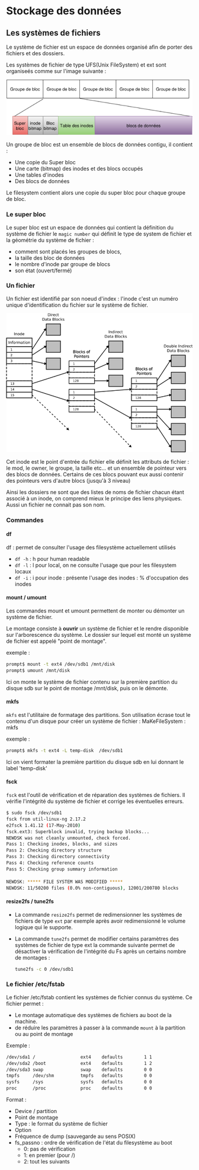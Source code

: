 # Stockage des données

## Les systèmes de fichiers

Le système de fichier est un espace de données organisé afin de porter des fichiers et des dossiers.

Les systèmes de fichier de type UFS(Unix FileSystem) et ext sont organiseés comme sur l'image suivante :

![fsmaps](./images/filesystem-extX.png)

Un groupe de bloc est un ensemble de blocs de données contigu, il contient :

* Une copie du Super bloc
* Une carte (bitmap) des inodes et des blocs occupés
* Une tables d'inodes
* Des blocs de données

Le filesystem contient alors une copie du super bloc pour chaque groupe de bloc.

### Le super bloc

Le super bloc est un espace de données qui contient la définition du système de fichier le `magic number` qui définit le type de system de fichier et la géométrie du système de fichier :

* comment sont placés les groupes de blocs,
* la taille des bloc de données
* le nombre d'inode par groupe de blocs
* son état (ouvert/fermé)

### Un fichier

Un fichier est identifié par son noeud d'index : l'inode c'est un numéro unique d'identification du fichier sur le système de fichier.

![timtjtim - Own work - CC BY-SA 4.0](./images/inode-extX.png)

Cet inode est le point d'entrée du fichier elle définit les attributs de fichier : le mod, le owner, le groupe, la taille etc... et un ensemble de pointeur vers des blocs de données. Certains de ces blocs pouvant eux aussi contenir des pointeurs vers d'autre blocs (jusqu'à 3 niveau)

Ainsi les dossiers ne sont que des listes de noms de fichier chacun étant associé à un inode, on comprend mieux le principe des liens physiques. Aussi un fichier ne connait pas son nom.

### Commandes

#### df

df : permet de consulter l'usage des filesystème actuellement utilisés

* `df -h` : h pour human readable
* `df -l` : l pour local, on ne consulte l'usage que pour les filesystem locaux
* `df -i` : i pour inode : présente l'usage des inodes : % d'occupation des inodes

#### mount / umount

Les commandes mount et umount permettent de monter ou démonter un système de fichier.

Le montage consiste à **ouvrir** un système de fichier et le rendre disponible sur l'arborescence du système. Le dossier sur lequel est monté un système de fichier est appelé "point de montage".

exemple :

```bash
prompt$ mount -t ext4 /dev/sdb1 /mnt/disk
prompt$ umount /mnt/disk
```

Ici on monte le système de fichier contenu sur la première partition du disque sdb sur le point de montage /mnt/disk, puis on le démonte.

#### mkfs

`mkfs` est l'utilitaire de formatage des partitions. Son utilisation écrase tout le contenu d'un disque pour créer un système de fichier : MaKeFileSystem : mkfs

exemple :

```bash
prompt$ mkfs -t ext4 -L temp-disk  /dev/sdb1
```

Ici on vient formater la première partition du disque sdb en lui donnant le label 'temp-disk'

#### fsck

`fsck` est l'outil de vérification et de réparation des systèmes de fichiers. Il vérifie l'intégrité du système de fichier et corrige les éventuelles erreurs.

```bash
$ sudo fsck /dev/sdb1
fsck from util-linux-ng 2.17.2
e2fsck 1.41.12 (17-May-2010)
fsck.ext3: Superblock invalid, trying backup blocks...
NEWDSK was not cleanly unmounted, check forced.
Pass 1: Checking inodes, blocks, and sizes
Pass 2: Checking directory structure
Pass 3: Checking directory connectivity
Pass 4: Checking reference counts
Pass 5: Checking group summary information

NEWDSK: ***** FILE SYSTEM WAS MODIFIED *****
NEWDSK: 11/50200 files (0.0% non-contiguous), 12001/200780 blocks
```

#### resize2fs / tune2fs

* La commande `resize2fs` permet de redimensionner les systèmes de fichiers de type `ext` par exemple après avoir redimensionné le volume logique qui le supporte.
* La commande `tune2fs` permet de modifier certains paramètres des systèmes de fichier de type ext la commande suivante permet de désactiver la vérification de l'intégrité du Fs après un certains nombre de montages :

  ```bash
  tune2fs -c 0 /dev/sdb1
  ```

### Le fichier /etc/fstab

Le fichier /etc/fstab contient les systèmes de fichier connus du système. Ce fichier permet :  

* Le montage automatique des systèmes de fichiers au boot de la machine.
* de réduire les paramètres à passer à la commande `mount` à la partition ou au point de montage

Exemple :

```bash
/dev/sda1 /                 ext4    defaults        1 1
/dev/sda2 /boot             ext4    defaults        1 2
/dev/sda3 swap              swap    defaults        0 0
tmpfs     /dev/shm          tmpfs   defaults        0 0
sysfs     /sys              sysfs   defaults        0 0
proc      /proc             proc    defaults        0 0
```

Format :

* Device / partition
* Point de montage
* Type : le format du système de fichier
* Option
* Fréquence de dump (sauvegarde au sens POSIX)
* fs_passno : ordre de vérification de l'état du filesystème au boot
  * 0: pas de vérification
  * 1: en premier (pour /)
  * 2: tout les suivants
